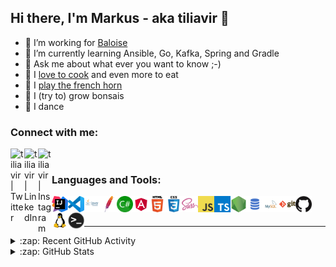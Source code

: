 ## Hi there, I'm Markus - aka tiliavir 👋

- 👔 I’m working for [Baloise][baloise]
- 🌱 I’m currently learning Ansible, Go, Kafka, Spring and Gradle
- 💬 Ask me about what ever you want to know ;-)
- 🍲 I [love to cook][recipes] and even more to eat
- 📯 I [play the french horn][mvw]
- 🌳 I (try to) grow bonsais
- 🕺 I dance

### Connect with me:

[<img align="left" alt="tiliavir | Twitter" width="22px" src="https://cdn.jsdelivr.net/npm/simple-icons@v3/icons/twitter.svg" />][twitter]
[<img align="left" alt="tiliavir | LinkedIn" width="22px" src="https://cdn.jsdelivr.net/npm/simple-icons@v3/icons/linkedin.svg" />][linkedin]
[<img align="left" alt="tiliavir | Instagram" width="22px" src="https://cdn.jsdelivr.net/npm/simple-icons@v3/icons/instagram.svg" />][instagram]

<br />

### Languages and Tools:

<img align="left" alt="IntelliJ Idea" width="26px" src="https://raw.githubusercontent.com/github/explore/caa262eeb858e81282d6f651d6eef1f8730b54ba/topics/intellij-idea/intellij-idea.png" />
<img align="left" alt="Visual Studio Code" width="26px" src="https://raw.githubusercontent.com/github/explore/80688e429a7d4ef2fca1e82350fe8e3517d3494d/topics/visual-studio-code/visual-studio-code.png" />
<img align="left" alt="Java" width="26px" src="https://raw.githubusercontent.com/github/explore/80688e429a7d4ef2fca1e82350fe8e3517d3494d/topics/java/java.png" />
<img align="left" alt="Maven" width="26px" src="https://raw.githubusercontent.com/github/explore/80688e429a7d4ef2fca1e82350fe8e3517d3494d/topics/maven/maven.png" />
<img align="left" alt="C#" width="26px" src="https://raw.githubusercontent.com/github/explore/80688e429a7d4ef2fca1e82350fe8e3517d3494d/topics/csharp/csharp.png" />
<img align="left" alt="Angular" width="26px" src="https://raw.githubusercontent.com/github/explore/80688e429a7d4ef2fca1e82350fe8e3517d3494d/topics/angular/angular.png" />
<img align="left" alt="HTML5" width="26px" src="https://raw.githubusercontent.com/github/explore/80688e429a7d4ef2fca1e82350fe8e3517d3494d/topics/html/html.png" />
<img align="left" alt="CSS3" width="26px" src="https://raw.githubusercontent.com/github/explore/80688e429a7d4ef2fca1e82350fe8e3517d3494d/topics/css/css.png" />
<img align="left" alt="Sass" width="26px" src="https://raw.githubusercontent.com/github/explore/80688e429a7d4ef2fca1e82350fe8e3517d3494d/topics/sass/sass.png" />
<img align="left" alt="JavaScript" width="26px" src="https://raw.githubusercontent.com/github/explore/80688e429a7d4ef2fca1e82350fe8e3517d3494d/topics/javascript/javascript.png" />
<img align="left" alt="TypeScript" width="26px" src="https://raw.githubusercontent.com/github/explore/80688e429a7d4ef2fca1e82350fe8e3517d3494d/topics/typescript/typescript.png" />
<img align="left" alt="Node.js" width="26px" src="https://raw.githubusercontent.com/github/explore/80688e429a7d4ef2fca1e82350fe8e3517d3494d/topics/nodejs/nodejs.png" />
<img align="left" alt="SQL" width="26px" src="https://raw.githubusercontent.com/github/explore/80688e429a7d4ef2fca1e82350fe8e3517d3494d/topics/sql/sql.png" />
<img align="left" alt="MySQL" width="26px" src="https://raw.githubusercontent.com/github/explore/80688e429a7d4ef2fca1e82350fe8e3517d3494d/topics/mysql/mysql.png" />
<img align="left" alt="Git" width="26px" src="https://raw.githubusercontent.com/github/explore/80688e429a7d4ef2fca1e82350fe8e3517d3494d/topics/git/git.png" />
<img align="left" alt="GitHub" width="26px" src="https://raw.githubusercontent.com/github/explore/78df643247d429f6cc873026c0622819ad797942/topics/github/github.png" />
<img align="left" alt="Linux" width="26px" src="https://raw.githubusercontent.com/github/explore/80688e429a7d4ef2fca1e82350fe8e3517d3494d/topics/linux/linux.png" />
<img align="left" alt="Terminal" width="26px" src="https://raw.githubusercontent.com/github/explore/80688e429a7d4ef2fca1e82350fe8e3517d3494d/topics/terminal/terminal.png" />

<br />
<br />

---

<details>
  <summary>:zap: Recent GitHub Activity</summary>
  
<!--START_SECTION:activity-->
1. 🗣 Commented on [#70](https://github.com/baloise/digital-signature/issues/70) in [baloise/digital-signature](https://github.com/baloise/digital-signature)
2. 🗣 Commented on [#70](https://github.com/baloise/digital-signature/issues/70) in [baloise/digital-signature](https://github.com/baloise/digital-signature)
3. ❗️ Opened issue [#12](https://github.com/CC21-EDW/workflow-control-center/issues/12) in [CC21-EDW/workflow-control-center](https://github.com/CC21-EDW/workflow-control-center)
4. 💪 Opened PR [#11](https://github.com/CC21-EDW/workflow-control-center/pull/11) in [CC21-EDW/workflow-control-center](https://github.com/CC21-EDW/workflow-control-center)
5. 🎉 Merged PR [#9](https://github.com/CC21-EDW/workflow-control-center/pull/9) in [CC21-EDW/workflow-control-center](https://github.com/CC21-EDW/workflow-control-center)
6. 💪 Opened PR [#9](https://github.com/CC21-EDW/workflow-control-center/pull/9) in [CC21-EDW/workflow-control-center](https://github.com/CC21-EDW/workflow-control-center)
7. 🎉 Merged PR [#90](https://github.com/Tiliavir/mvw-search-index/pull/90) in [Tiliavir/mvw-search-index](https://github.com/Tiliavir/mvw-search-index)
8. 🎉 Merged PR [#7](https://github.com/CC21-EDW/sports-repository/pull/7) in [CC21-EDW/sports-repository](https://github.com/CC21-EDW/sports-repository)
9. 🎉 Merged PR [#100](https://github.com/Tiliavir/wollbach-website/pull/100) in [Tiliavir/wollbach-website](https://github.com/Tiliavir/wollbach-website)
10. 🎉 Merged PR [#133](https://github.com/Tiliavir/mvw-website/pull/133) in [Tiliavir/mvw-website](https://github.com/Tiliavir/mvw-website)
<!--END_SECTION:activity-->

</details>

<details>
  <summary>:zap: GitHub Stats</summary>

  <img align="left" alt="Tiliavirs's GitHub Stats" src="https://github-readme-stats.codestackr.vercel.app/api?username=Tiliavir&show_icons=true&hide_border=true" />

</details>

[twitter]: https://twitter.com/tiliavir
[instagram]: https://instagram.com/tiliavir_
[linkedin]: https://www.linkedin.com/in/markus-lindenmann/
[recipes]: https://tiliavir.github.io/rezepte/
[baloise]: https://www.baloise.ch
[wollbach]: https://www.wollbach.info
[mvw]: https://www.mv-wollbach.de
